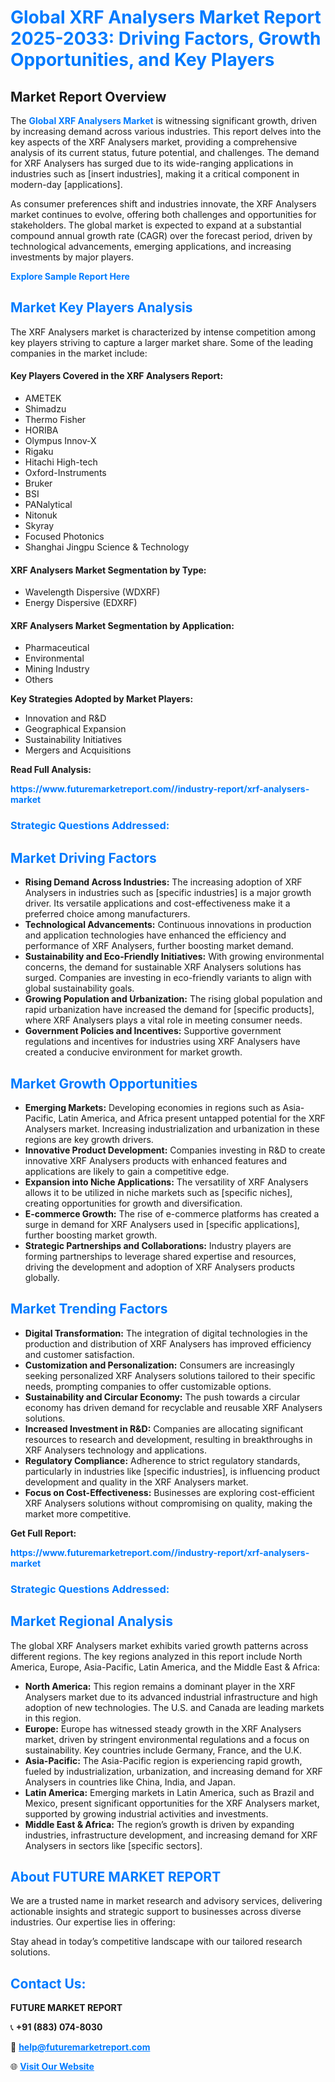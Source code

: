 <h1 style="color: #007BFF;">Global XRF Analysers Market Report 2025-2033: Driving Factors, Growth Opportunities, and Key Players</h1>

<section id="overview">
<h2>Market Report Overview</h2>
<p>The <a href="https://www.futuremarketreport.com//industry-report/xrf-analysers-market" style="color: #007BFF; text-decoration: none;"><strong>Global XRF Analysers Market</strong></a> is witnessing significant growth, driven by increasing demand across various industries. This report delves into the key aspects of the XRF Analysers market, providing a comprehensive analysis of its current status, future potential, and challenges. The demand for XRF Analysers has surged due to its wide-ranging applications in industries such as [insert industries], making it a critical component in modern-day [applications].</p>
<p>As consumer preferences shift and industries innovate, the XRF Analysers market continues to evolve, offering both challenges and opportunities for stakeholders. The global market is expected to expand at a substantial compound annual growth rate (CAGR) over the forecast period, driven by technological advancements, emerging applications, and increasing investments by major players.</p>
</section>

<section id="overview">
<p><a href="https://www.futuremarketreport.com//request-sample/reportId=86875" style="color: #007BFF; text-decoration: none;"><strong>Explore Sample Report Here</strong></a></p>
</section>

<section id="key-players">
<h2 style="color: #007BFF;">Market Key Players Analysis</h2>
<p>The XRF Analysers market is characterized by intense competition among key players striving to capture a larger market share. Some of the leading companies in the market include:</p>
<h4>Key Players Covered in the XRF Analysers Report:</h4>
<ul><li>AMETEK</li><li>Shimadzu</li><li>Thermo Fisher</li><li>HORIBA</li><li>Olympus Innov-X</li><li>Rigaku</li><li>Hitachi High-tech</li><li>Oxford-Instruments</li><li>Bruker</li><li>BSI</li><li>PANalytical</li><li>Nitonuk</li><li>Skyray</li><li>Focused Photonics</li><li>Shanghai Jingpu Science &amp; Technology</li></ul>
<h4>XRF Analysers Market Segmentation by Type:</h4>
<ul><li>Wavelength Dispersive (WDXRF)</li><li>Energy Dispersive (EDXRF)</li></ul>

<h4>XRF Analysers Market Segmentation by Application:</h4>
<ul><li>Pharmaceutical</li><li>Environmental</li><li>Mining Industry</li><li>Others</li></ul>
<p><strong>Key Strategies Adopted by Market Players:</strong></p>
<ul>
<li>Innovation and R&D</li>
<li>Geographical Expansion</li>
<li>Sustainability Initiatives</li>
<li>Mergers and Acquisitions</li>
</ul>
</section>

<section>
<p><strong>Read Full Analysis: </strong></p><a href="https://www.futuremarketreport.com//industry-report/xrf-analysers-market" style="color: #007BFF; text-decoration: none;"><strong>https://www.futuremarketreport.com//industry-report/xrf-analysers-market</strong></a>
<h3 style="color: #007BFF;">Strategic Questions Addressed:</h3>
</section>

<section id="driving-factors">
<h2 style="color: #007BFF;">Market Driving Factors</h2>
<ul>
<li><strong>Rising Demand Across Industries:</strong> The increasing adoption of XRF Analysers in industries such as [specific industries] is a major growth driver. Its versatile applications and cost-effectiveness make it a preferred choice among manufacturers.</li>
<li><strong>Technological Advancements:</strong> Continuous innovations in production and application technologies have enhanced the efficiency and performance of XRF Analysers, further boosting market demand.</li>
<li><strong>Sustainability and Eco-Friendly Initiatives:</strong> With growing environmental concerns, the demand for sustainable XRF Analysers solutions has surged. Companies are investing in eco-friendly variants to align with global sustainability goals.</li>
<li><strong>Growing Population and Urbanization:</strong> The rising global population and rapid urbanization have increased the demand for [specific products], where XRF Analysers plays a vital role in meeting consumer needs.</li>
<li><strong>Government Policies and Incentives:</strong> Supportive government regulations and incentives for industries using XRF Analysers have created a conducive environment for market growth.</li>
</ul>
</section>

<section id="growth-opportunities">
<h2 style="color: #007BFF;">Market Growth Opportunities</h2>
<ul>
<li><strong>Emerging Markets:</strong> Developing economies in regions such as Asia-Pacific, Latin America, and Africa present untapped potential for the XRF Analysers market. Increasing industrialization and urbanization in these regions are key growth drivers.</li>
<li><strong>Innovative Product Development:</strong> Companies investing in R&D to create innovative XRF Analysers products with enhanced features and applications are likely to gain a competitive edge.</li>
<li><strong>Expansion into Niche Applications:</strong> The versatility of XRF Analysers allows it to be utilized in niche markets such as [specific niches], creating opportunities for growth and diversification.</li>
<li><strong>E-commerce Growth:</strong> The rise of e-commerce platforms has created a surge in demand for XRF Analysers used in [specific applications], further boosting market growth.</li>
<li><strong>Strategic Partnerships and Collaborations:</strong> Industry players are forming partnerships to leverage shared expertise and resources, driving the development and adoption of XRF Analysers products globally.</li>
</ul>
</section>

<section id="trending-factors">
<h2 style="color: #007BFF;">Market Trending Factors</h2>
<ul>
<li><strong>Digital Transformation:</strong> The integration of digital technologies in the production and distribution of XRF Analysers has improved efficiency and customer satisfaction.</li>
<li><strong>Customization and Personalization:</strong> Consumers are increasingly seeking personalized XRF Analysers solutions tailored to their specific needs, prompting companies to offer customizable options.</li>
<li><strong>Sustainability and Circular Economy:</strong> The push towards a circular economy has driven demand for recyclable and reusable XRF Analysers solutions.</li>
<li><strong>Increased Investment in R&D:</strong> Companies are allocating significant resources to research and development, resulting in breakthroughs in XRF Analysers technology and applications.</li>
<li><strong>Regulatory Compliance:</strong> Adherence to strict regulatory standards, particularly in industries like [specific industries], is influencing product development and quality in the XRF Analysers market.</li>
<li><strong>Focus on Cost-Effectiveness:</strong> Businesses are exploring cost-efficient XRF Analysers solutions without compromising on quality, making the market more competitive.</li>
</ul>
</section>

<section>
<p><strong>Get Full Report: </strong></p><a href="https://www.futuremarketreport.com//industry-report/xrf-analysers-market" style="color: #007BFF; text-decoration: none;"><strong>https://www.futuremarketreport.com//industry-report/xrf-analysers-market</strong></a>
<h3 style="color: #007BFF;">Strategic Questions Addressed:</h3>
</section>


<section id="regional-analysis">
<h2 style="color: #007BFF;">Market Regional Analysis</h2>
<p>The global XRF Analysers market exhibits varied growth patterns across different regions. The key regions analyzed in this report include North America, Europe, Asia-Pacific, Latin America, and the Middle East & Africa:</p>
<ul>
<li><strong>North America:</strong> This region remains a dominant player in the XRF Analysers market due to its advanced industrial infrastructure and high adoption of new technologies. The U.S. and Canada are leading markets in this region.</li>
<li><strong>Europe:</strong> Europe has witnessed steady growth in the XRF Analysers market, driven by stringent environmental regulations and a focus on sustainability. Key countries include Germany, France, and the U.K.</li>
<li><strong>Asia-Pacific:</strong> The Asia-Pacific region is experiencing rapid growth, fueled by industrialization, urbanization, and increasing demand for XRF Analysers in countries like China, India, and Japan.</li>
<li><strong>Latin America:</strong> Emerging markets in Latin America, such as Brazil and Mexico, present significant opportunities for the XRF Analysers market, supported by growing industrial activities and investments.</li>
<li><strong>Middle East & Africa:</strong> The region’s growth is driven by expanding industries, infrastructure development, and increasing demand for XRF Analysers in sectors like [specific sectors].</li>
</ul>
</section>

<footer>
<h2 style="color: #007BFF;">About FUTURE MARKET REPORT</h2>
<p>We are a trusted name in market research and advisory services, delivering actionable insights and strategic support to businesses across diverse industries. Our expertise lies in offering:</p>

<p>Stay ahead in today’s competitive landscape with our tailored research solutions.</p>

<h2 style="color: #007BFF;">Contact Us:</h2>
<p><strong>FUTURE MARKET REPORT</strong></p>
<p>📞 <strong>+91 (883) 074-8030</strong></p>
<p>📧 <strong><a href="mailto:help@futuremarketreport.com" style="color: #007BFF;">help@futuremarketreport.com</a></strong></p>
<p>🌐 <strong><a href="https://www.futuremarketreport.com/" style="color: #007BFF;">Visit Our Website</a></strong></p>
</footer>